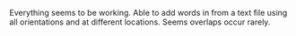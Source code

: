 Everything seems to be working. Able to add words in from a text file using all orientations and at different locations. Seems overlaps occur rarely.